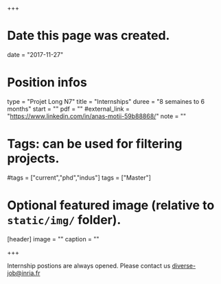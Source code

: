 +++
# Date this page was created.
date = "2017-11-27"

# Position infos
type = "Projet Long N7"
title = "Internships"
duree = "8 semaines to 6 months"
start = ""
pdf = ""
#external_link = "https://www.linkedin.com/in/anas-motii-59b88868/"
note = ""

# Tags: can be used for filtering projects.
#tags = ["current","phd","indus"]
tags = ["Master"]

# Optional featured image (relative to `static/img/` folder).
[header]
image = ""
caption = ""

+++

Internship postions are always opened. Please contact us [diverse-job@inria.fr](mailto:diverse-job@inria.fr)

